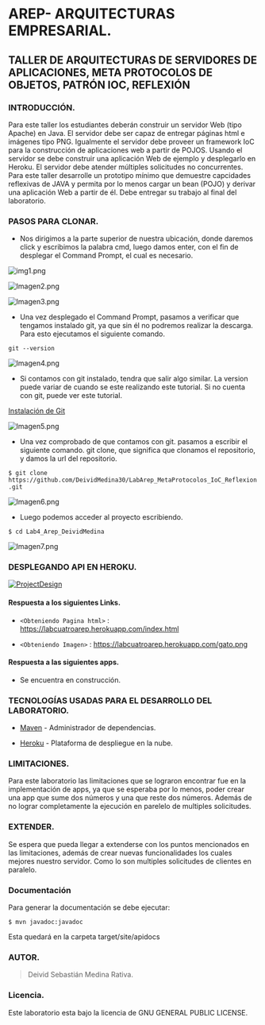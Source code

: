 # AREP- ARQUITECTURAS EMPRESARIAL.

## TALLER DE ARQUITECTURAS DE SERVIDORES DE APLICACIONES, META PROTOCOLOS DE OBJETOS, PATRÓN IOC, REFLEXIÓN

### INTRODUCCIÓN.

Para este taller los estudiantes deberán construir un servidor Web (tipo Apache) en Java. El servidor debe ser capaz
de entregar páginas html e imágenes tipo PNG. Igualmente el servidor debe proveer un framework IoC
para la construcción de aplicaciones web a partir de POJOS. Usando el servidor se debe construir
una aplicación Web de ejemplo y desplegarlo en Heroku. El servidor debe atender múltiples solicitudes
no concurrentes.
Para este taller desarrolle un prototipo mínimo que demuestre capcidades reflexivas de JAVA y
permita por lo menos cargar un bean (POJO) y derivar una aplicación Web a partir de él. Debe
entregar su trabajo al final del laboratorio.

### PASOS PARA CLONAR.

-  Nos dirigimos a la parte superior de nuestra ubicación, donde daremos click y escribimos la palabra cmd, luego damos enter, con el fin de desplegar
   el Command Prompt, el cual es necesario.

![img1.png](https://i.postimg.cc/GmSNVZZL/img1.png)

![Imagen2.png](https://i.postimg.cc/vB5N1DDT/Imagen2.png)

![Imagen3.png](https://i.postimg.cc/T3hNVthZ/Imagen3.png)

- Una vez desplegado el Command Prompt, pasamos a verificar que tengamos instalado git, ya que sin él no podremos realizar la descarga.
  Para esto ejecutamos el siguiente comando.

`git --version`

![Imagen4.png](https://i.postimg.cc/nh5R0qDM/Imagen4.png)

- Si contamos con git instalado, tendra que salir algo similar. La version puede variar de cuando se este realizando este tutorial.
  Si no cuenta con git, puede ver este tutorial.

[Instalación de Git][id/name]

[id/name]: https://www.youtube.com/watch?v=cYLapo1FFmA

![Imagen5.png](https://i.postimg.cc/fR6CxZG9/Imagen5.png)

-  Una vez comprobado de que contamos con git. pasamos a escribir el siguiente comando. git clone,
   que significa que clonamos el repositorio, y damos la url del repositorio.

`$ git clone https://github.com/DeividMedina30/LabArep_MetaProtocolos_IoC_Reflexion.git`

![Imagen6.png](https://i.postimg.cc/gjkHY0Zf/Imagen6.png)

- Luego podemos acceder al proyecto escribiendo.

`$ cd Lab4_Arep_DeividMedina`

![Imagen7.png](https://i.postimg.cc/ZKnx2CZN/Imagen7.png)

### DESPLEGANDO API EN HEROKU.

[![ProjectDesign](https://www.herokucdn.com/deploy/button.png)](https://labcuatroarep.herokuapp.com/)

#### Respuesta a los siguientes Links.

- `<Obteniendo Pagina html>` : <https://labcuatroarep.herokuapp.com/index.html>

- `<Obteniendo Imagen>` : <https://labcuatroarep.herokuapp.com/gato.png>

#### Respuesta a las siguientes apps.

- Se encuentra en construcción.

### TECNOLOGÍAS USADAS PARA EL DESARROLLO DEL LABORATORIO.

* [Maven](https://maven.apache.org/) - Administrador de dependencias.

* [Heroku](https://heroku.com) - Plataforma de despliegue en la nube.

### LIMITACIONES.

Para este laboratorio las limitaciones que se lograron encontrar fue en la implementación de apps, ya que
se esperaba por lo menos, poder crear una app que sume dos números y una que reste dos números.
Además de no lograr completamente la ejecución en parelelo de multiples solicitudes.

### EXTENDER.

Se espera que pueda llegar a extenderse con los puntos mencionados en las limitaciones, además de crear nuevas
funcionalidades los cuales mejores nuestro servidor. Como lo son multiples solicitudes de
clientes en paralelo.

### Documentación

Para generar la documentación se debe ejecutar:

`$ mvn javadoc:javadoc`

Esta quedará en la carpeta target/site/apidocs

### AUTOR.

> Deivid Sebastián Medina Rativa.

### Licencia.

Este laboratorio esta bajo la licencia de GNU GENERAL PUBLIC LICENSE.
